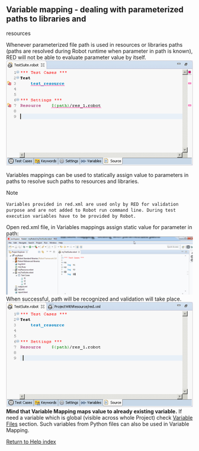 ## Variable mapping - dealing with parameterized paths to libraries and
resources

Whenever parameterized file path is used in resources or libraries paths
(paths are resolved during Robot runtime when parameter in path is known), RED
will not be able to evaluate parameter value by itself.
![](variable_mapping/variable_mapping_5.png)

Variables mappings can be used to statically assign value to parameters in
paths to resolve such paths to resources and libraries.

Note

    Variables provided in red.xml are used only by RED for validation purpose and are not added to Robot run command line. During test execution variables have to be provided by Robot.

Open red.xml file, in Variables mappings assign static value for parameter in
path: ![](variable_mapping/variable_mapping_6.gif) When successful, path will
be recognized and validation will take place.
![](variable_mapping/variable_mapping_7.png) **Mind that Variable Mapping maps
value to already existing variable.** If need a variable which is global
(visible across whole Project) check [Variable Files](variable_files.md)
section. Such variables from Python files can also be used in Variable
Mapping.

[Return to Help index](http://nokia.github.io/RED/help/)
